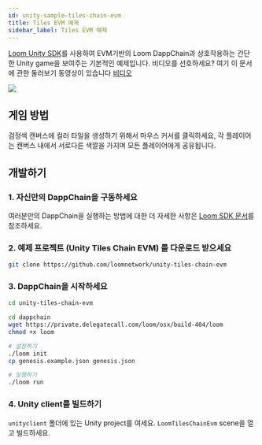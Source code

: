 ```yaml
---
id: unity-sample-tiles-chain-evm
title: Tiles EVM 예제
sidebar_label: Tiles EVM 예제
---
```

[Loom Unity SDK](https://github.com/loomnetwork/unity3d-sdk)를 사용하여 EVM기반의 Loom DappChain과 상호작용하는 간단한 Unity game을 보여주는 기본적인 예제입니다. 비디오를 선호하세요? 여기 이 문서에 관한 둘러보기 동영상이 있습니다 [비디오](/developers/img/tiles-evm-walkthrough.mov)

![](https://camo.githubusercontent.com/9d49b0ce78d692e69d1dd571bc8d1aafe5b806a8/68747470733a2f2f647a776f6e73656d72697368372e636c6f756466726f6e742e6e65742f6974656d732f315232363044327030713370304d33693232304a2f53637265656e2532305265636f7264696e67253230323031382d30352d3232253230617425323031302e3233253230414d2e6769663f763d3961353539316139)

## 게임 방법

검정색 캔버스에 컬러 타일을 생성하기 위해서 마우스 커서를 클릭하세요, 각 플레이어는 캔버스 내에서 서로다른 색깔을 가지며 모든 플레이어에게 공유됩니다.

## 개발하기

### 1. 자신만의 DappChain을 구동하세요

여러분만의 DappChain을 실행하는 방법에 대한 더 자세한 사항은 [Loom SDK 문서](https://loomx.io/developers/docs/en/prereqs.html)를 참조하세요.

### 2. 예제 프로젝트 (Unity Tiles Chain EVM) 를 다운로드 받으세요

```bash
git clone https://github.com/loomnetwork/unity-tiles-chain-evm
```

### 3. DappChain을 시작하세요

```bash
cd unity-tiles-chain-evm

cd dappchain
wget https://private.delegatecall.com/loom/osx/build-404/loom
chmod +x loom

# 설정하기
./loom init
cp genesis.example.json genesis.json

# 실행하기
./loom run
```

### 4. Unity client를 빌드하기

`unityclient` 폴더에 있는 Unity project를 여세요. `LoomTilesChainEvm` scene을 열고 빌드하세요.